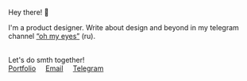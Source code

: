 Hey there! 👋

I'm a product designer. Write about design and beyond in my telegram channel [“oh my eyes”](https://t.me/glazamoiglaza) (ru).
<br>
<br>

Let's do smth together!<br>
[Portfolio](https://portfolio.daletskaya.com)     [Email](mailto:arina@daletskaya.com)     [Telegram](https://t.me/daletskaia)
